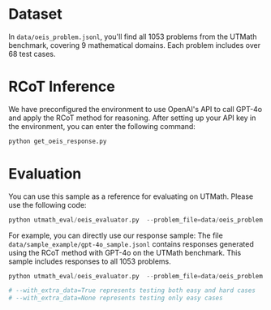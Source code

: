 # Dataset
In `data/oeis_problem.jsonl`, you'll find all 1053 problems from the UTMath benchmark, covering 9 mathematical domains. Each problem includes over 68 test cases.

# RCoT Inference
We have preconfigured the environment to use OpenAI's API to call GPT-4o and apply the RCoT method for reasoning. After setting up your API key in the environment, you can enter the following command:
```python
python get_oeis_response.py
```

# Evaluation

You can use this sample as a reference for evaluating on UTMath. Please use the following code:
```python
python utmath_eval/oeis_evaluator.py  --problem_file=data/oeis_problem.jsonl --sample_file={your_sample_file_path}
```

For example, you can directly use our response sample:
The file `data/sample_example/gpt-4o_sample.jsonl` contains responses generated using the RCoT method with GPT-4o on the UTMath benchmark. This sample includes responses to all 1053 problems.
```python
python utmath_eval/oeis_evaluator.py  --problem_file=data/oeis_problem.jsonl --sample_file=data/sample_example/gpt-4o_sample.jsonl

# --with_extra_data=True represents testing both easy and hard cases
# --with_extra_data=None represents testing only easy cases
```
